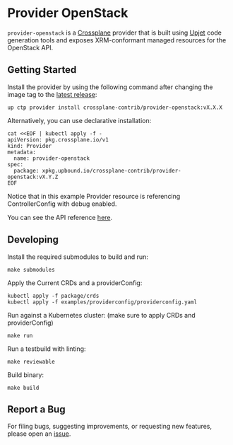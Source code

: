 # Provider OpenStack

`provider-openstack` is a [Crossplane](https://crossplane.io/) provider that
is built using [Upjet](https://github.com/upbound/upjet) code
generation tools and exposes XRM-conformant managed resources for the
OpenStack API.

## Getting Started

Install the provider by using the following command after changing the image tag
to the [latest release](https://marketplace.upbound.io/providers/crossplane-contrib/provider-openstack):
```
up ctp provider install crossplane-contrib/provider-openstack:vX.X.X
```

Alternatively, you can use declarative installation:
```
cat <<EOF | kubectl apply -f -
apiVersion: pkg.crossplane.io/v1
kind: Provider
metadata:
  name: provider-openstack
spec:
  package: xpkg.upbound.io/crossplane-contrib/provider-openstack:vX.Y.Z
EOF
```

Notice that in this example Provider resource is referencing ControllerConfig with debug enabled.

You can see the API reference [here](https://doc.crds.dev/github.com/crossplane-contrib/provider-openstack).

## Developing

Install the required submodules to build and run:
```console
make submodules
```

Apply the Current CRDs and a providerConfig:
```console
kubectl apply -f package/crds
kubectl apply -f examples/providerconfig/providerconfig.yaml
```

Run against a Kubernetes cluster: (make sure to apply CRDs and providerConfig)
```console
make run
```

Run a testbuild with linting:
```console
make reviewable
```

Build binary:
```console
make build
```

## Report a Bug

For filing bugs, suggesting improvements, or requesting new features, please
open an [issue](https://github.com/crossplane-contrib/provider-openstack/issues).
